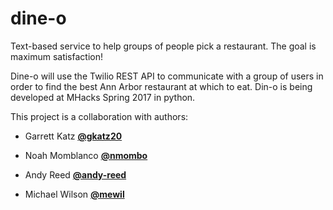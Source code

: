 # dine-o
Text-based service to help groups of people pick a restaurant. The goal is maximum satisfaction!

Dine-o will use the Twilio REST API to communicate with a group of users in order to find the best Ann Arbor restaurant at which to eat. Din-o is being developed at MHacks Spring 2017 in python.

This project is a collaboration with authors:

* Garrett Katz **[@gkatz20](http:github.com/gkatz20)**

* Noah Momblanco **[@nmombo](http://github.com/nmombo)**

* Andy Reed **[@andy-reed](http://github.com/andy-reed)**

* Michael Wilson **[@mewil](http://github.com/mewil)**
